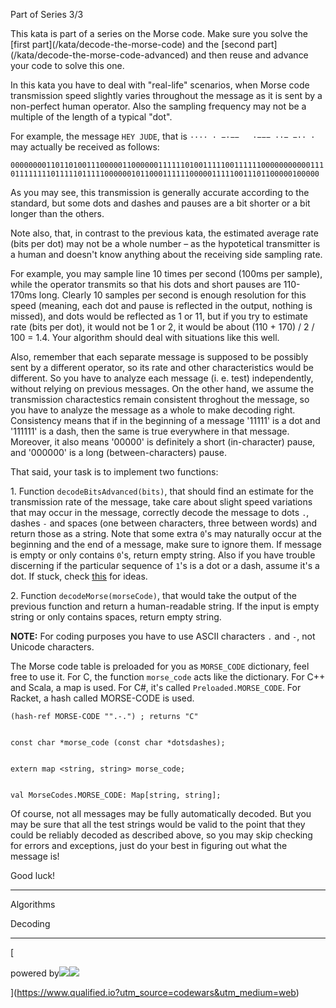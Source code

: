 Part of Series 3/3

This kata is part of a series on the Morse code. Make sure you solve the \[first part\](/kata/decode-the-morse-code) and the \[second part\](/kata/decode-the-morse-code-advanced) and then reuse and advance your code to solve this one.

  
In this kata you have to deal with "real-life" scenarios, when Morse code transmission speed slightly varies throughout the message as it is sent by a non-perfect human operator. Also the sampling frequency may not be a multiple of the length of a typical "dot".

For example, the message `HEY JUDE`, that is `···· · −·−−   ·−−− ··− −·· ·` may actually be received as follows:

`0000000011011010011100000110000001111110100111110011111100000000000111011111111011111011111000000101100011111100000111110011101100000100000`

As you may see, this transmission is generally accurate according to the standard, but some dots and dashes and pauses are a bit shorter or a bit longer than the others.

Note also, that, in contrast to the previous kata, the estimated average rate (bits per dot) may not be a whole number – as the hypotetical transmitter is a human and doesn't know anything about the receiving side sampling rate.

For example, you may sample line 10 times per second (100ms per sample), while the operator transmits so that his dots and short pauses are 110-170ms long. Clearly 10 samples per second is enough resolution for this speed (meaning, each dot and pause is reflected in the output, nothing is missed), and dots would be reflected as 1 or 11, but if you try to estimate rate (bits per dot), it would not be 1 or 2, it would be about (110 + 170) / 2 / 100 = 1.4. Your algorithm should deal with situations like this well.

Also, remember that each separate message is supposed to be possibly sent by a different operator, so its rate and other characteristics would be different. So you have to analyze each message (i. e. test) independently, without relying on previous messages. On the other hand, we assume the transmission charactestics remain consistent throghout the message, so you have to analyze the message as a whole to make decoding right. Consistency means that if in the beginning of a message '11111' is a dot and '111111' is a dash, then the same is true everywhere in that message. Moreover, it also means '00000' is definitely a short (in-character) pause, and '000000' is a long (between-characters) pause.

That said, your task is to implement two functions:

1. Function `decodeBitsAdvanced(bits)`, that should find an estimate for the transmission rate of the message, take care about slight speed variations that may occur in the message, correctly decode the message to dots `.`, dashes `-` and spaces (one between characters, three between words) and return those as a string. Note that some extra `0`'s may naturally occur at the beginning and the end of a message, make sure to ignore them. If message is empty or only contains `0`'s, return empty string. Also if you have trouble discerning if the particular sequence of `1`'s is a dot or a dash, assume it's a dot. If stuck, check [this](https://en.wikipedia.org/wiki/K-means_clustering) for ideas.

2. Function `decodeMorse(morseCode)`, that would take the output of the previous function and return a human-readable string. If the input is empty string or only contains spaces, return empty string.

**NOTE:** For coding purposes you have to use ASCII characters `.` and `-`, not Unicode characters.

The Morse code table is preloaded for you as `MORSE_CODE` dictionary, feel free to use it. For C, the function `morse_code` acts like the dictionary. For C++ and Scala, a map is used. For C#, it's called `Preloaded.MORSE_CODE`. For Racket, a hash called MORSE-CODE is used.

    (hash-ref MORSE-CODE "".-.") ; returns "C"
    

    const char *morse_code (const char *dotsdashes);
    

    extern map <string, string> morse_code;
    

    val MorseCodes.MORSE_CODE: Map[string, string];
    

Of course, not all messages may be fully automatically decoded. But you may be sure that all the test strings would be valid to the point that they could be reliably decoded as described above, so you may skip checking for errors and exceptions, just do your best in figuring out what the message is!

Good luck!

* * *

Algorithms

Decoding

* * *

  

[

powered by![](/assets/logos/qualified-black-b052752a4beaf94810c9d982f495680e2a9eb207824764ef98240ccef15cfbb1.svg)![](/assets/logos/qualified-white-7cba1bde874154ee4f39d50aebd5b7e435f5b21af9884b236a60d9015039e7f0.svg)

](https://www.qualified.io?utm_source=codewars&utm_medium=web)